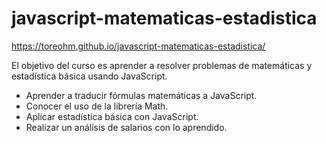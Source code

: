 # javascript-matematicas-estadistica
<p><a href="https://toreohm.github.io/javascript-matematicas-estadistica/" target="_blank">https://toreohm.github.io/javascript-matematicas-estadistica/</a></p>
El objetivo del curso es aprender a resolver problemas de matemáticas y estadística básica usando JavaScript.<br>
<ul>
<li>Aprender a traducir fórmulas matemáticas a JavaScript.</li>
<li>Conocer el uso de la librería Math.</li>
<li>Aplicar estadística básica con JavaScript.</li>
<li>Realizar un análisis de salarios con lo aprendido.</li>
</ul>
